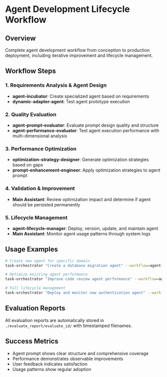 # Agent Development Lifecycle Workflow

## Overview
Complete agent development workflow from conception to production deployment, including iterative improvement and lifecycle management.

## Workflow Steps

### 1. Requirements Analysis & Agent Design
- **agent-incubator**: Create specialized agent based on requirements
- **dynamic-adapter-agent**: Test agent prototype execution

### 2. Quality Evaluation
- **agent-prompt-evaluator**: Evaluate prompt design quality and structure
- **agent-performance-evaluator**: Test agent execution performance with multi-dimensional analysis

### 3. Performance Optimization
- **optimization-strategy-designer**: Generate optimization strategies based on gaps
- **prompt-enhancement-engineer**: Apply optimization strategies to agent prompt

### 4. Validation & Improvement
- **Main Assistant**: Review optimization impact and determine if agent should be persisted permanently

### 5. Lifecycle Management
- **agent-lifecycle-manager**: Deploy, version, update, and maintain agent
- **Main Assistant**: Monitor agent usage patterns through system logs

## Usage Examples

```bash
# Create new agent for specific domain
task-orchestrator "Create a database migration agent" --workflow=agent-development

# Optimize existing agent performance
task-orchestrator "Improve code review agent performance" --workflow=agent-optimization

# Full lifecycle management
task-orchestrator "Deploy and monitor new authentication agent" --workflow=agent-deployment
```

## Evaluation Reports
All evaluation reports are automatically stored in `./evaluate_report/evaluate_id/` with timestamped filenames.

## Success Metrics
- Agent prompt shows clear structure and comprehensive coverage
- Performance demonstrates observable improvements
- User feedback indicates satisfaction
- Usage patterns show regular adoption
